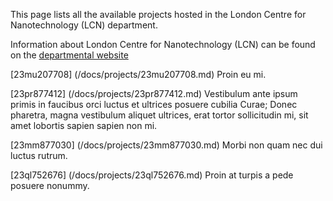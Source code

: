 This page lists all the available projects hosted in the London Centre for Nanotechnology (LCN) department.

Information about London Centre for Nanotechnology (LCN) can be found on the [departmental website](www.example.com/dept3)

[23mu207708] (/docs/projects/23mu207708.md) Proin eu mi.

[23pr877412] (/docs/projects/23pr877412.md) Vestibulum ante ipsum primis in faucibus orci luctus et ultrices posuere cubilia Curae; Donec pharetra, magna vestibulum aliquet ultrices, erat tortor sollicitudin mi, sit amet lobortis sapien sapien non mi.

[23mm877030] (/docs/projects/23mm877030.md) Morbi non quam nec dui luctus rutrum.

[23ql752676] (/docs/projects/23ql752676.md) Proin at turpis a pede posuere nonummy.